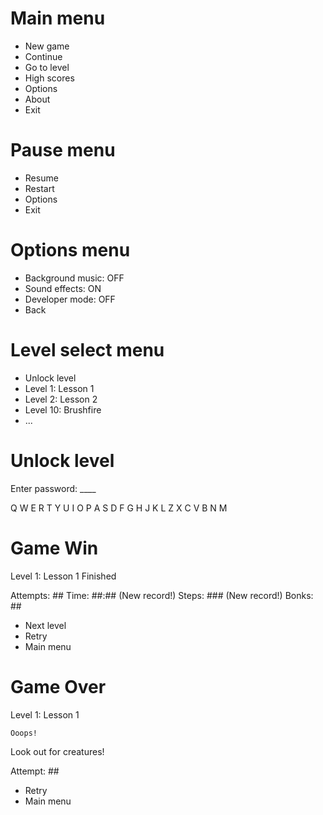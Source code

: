 
# Main menu

- New game
- Continue
- Go to level
- High scores
- Options
- About
- Exit

# Pause menu

- Resume
- Restart
- Options
- Exit

# Options menu

- Background music: OFF
- Sound effects: ON
- Developer mode: OFF
- Back

# Level select menu

- Unlock level
- Level 1: Lesson 1
- Level 2: Lesson 2
- Level 10: Brushfire
- ...

# Unlock level

Enter password: ____

Q W E R T Y U I O P
 A S D F G H J K L 
   Z X C V B N M   

# Game Win

Level 1: Lesson 1
    Finished

Attempts: ##
Time:     ##:## (New record!)
Steps:    ###   (New record!)
Bonks:    ##

- Next level
- Retry
- Main menu

# Game Over

Level 1: Lesson 1

    Ooops!
Look out for creatures!

Attempt: ##

- Retry
- Main menu
